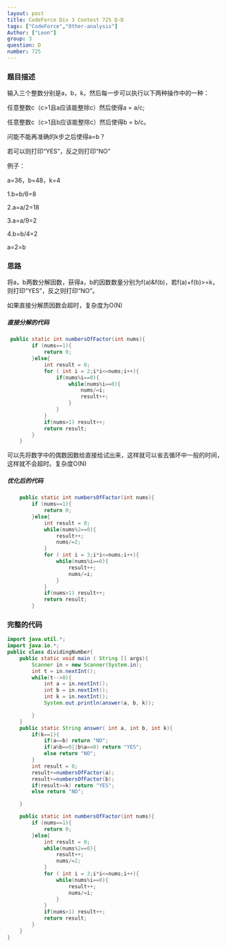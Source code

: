 ```yaml
---
layout: post
title: CodeForce Div 3 Contest 725 Q-D
tags: ["CodeForce","Other-analysis"]
Author: ["Leon"]
group: 3
question: D
number: 725
---
```

### 题目描述

输入三个整数分别是a，b，k，然后每一步可以执行以下两种操作中的一种：

任意整数c（c>1且a应该能整除c）然后使得a = a/c;

任意整数c（c>1且b应该能整除c）然后使得b = b/c。

问能不能再准确的k步之后使得a=b？

若可以则打印“YES”，反之则打印“NO”

例子：

a=36，b=48，k=4

1.b=b/6=8

2.a=a/2=18

3.a=a/9=2

4.b=b/4=2

a=2=b

### 思路

将a，b两数分解因数，获得a，b的因数数量分别为f(a)&f(b)，若f(a)+f(b)>=k，则打印“YES”，反之则打印“NO”。

如果直接分解质因数会超时，复杂度为O(N)

##### 直接分解的代码

```java
 public static int numbersOfFactor(int nums){
        if (nums==1){
            return 0;
        }else{
            int result = 0;
            for ( int i = 2;i*i<=nums;i++){
                if(nums%i==0){
                    while(nums%i==0){
                        nums/=i;
                        result++;
                    }
                }
            }
            if(nums>1) result++;
            return result;
        }
    }
```



可以先将数字中的偶数因数给直接给试出来，这样就可以省去循环中一般的时间，这样就不会超时。复杂度O(N)

##### 优化后的代码

```java
    public static int numbersOfFactor(int nums){
        if (nums==1){
            return 0;
        }else{
            int result = 0;
            while(nums%2==0){
                result++;
                nums/=2;
            }
            for ( int i = 3;i*i<=nums;i++){
                while(nums%i==0){
                    result++;
                    nums/=i;
                }
            }
            if(nums>1) result++;
            return result;
        }
```



### 完整的代码

```java
import java.util.*;
import java.io.*;
public class dividingNumber{
    public static void main ( String [] args){
        Scanner in = new Scanner(System.in);
        int t = in.nextInt();
        while(t-->0){
            int a = in.nextInt();
            int b = in.nextInt();
            int k = in.nextInt();
            System.out.println(answer(a, b, k));

        }
    }
    public static String answer( int a, int b, int k){
        if(k==1){
            if(a==b) return "NO";
            if(a%b==0||b%a==0) return "YES";
            else return "NO";
        }
        int result = 0;
        result+=numbersOfFactor(a);
        result+=numbersOfFactor(b);
        if(result>=k) return "YES";
        else return "NO";

    }

    public static int numbersOfFactor(int nums){
        if (nums==1){
            return 0;
        }else{
            int result = 0;
            while(nums%2==0){
                result++;
                nums/=2;
            }
            for ( int i = 3;i*i<=nums;i++){
                while(nums%i==0){
                    result++;
                    nums/=i;
                }
            }
            if(nums>1) result++;
            return result;
        }
    }
}
```

